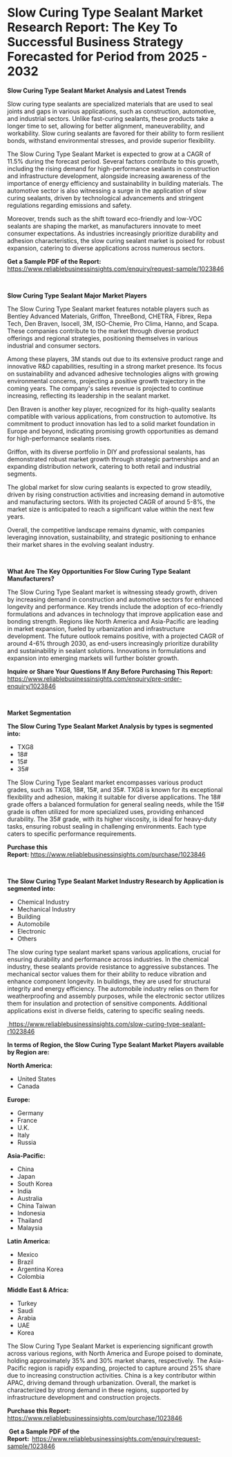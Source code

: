 <p><h1>Slow Curing Type Sealant Market Research Report: The Key To Successful Business Strategy Forecasted for Period from 2025 - 2032</h1></p><p><strong>Slow Curing Type Sealant Market Analysis and Latest Trends</strong></p>
<p><p>Slow curing type sealants are specialized materials that are used to seal joints and gaps in various applications, such as construction, automotive, and industrial sectors. Unlike fast-curing sealants, these products take a longer time to set, allowing for better alignment, maneuverability, and workability. Slow curing sealants are favored for their ability to form resilient bonds, withstand environmental stresses, and provide superior flexibility.</p><p>The Slow Curing Type Sealant Market is expected to grow at a CAGR of 11.5% during the forecast period. Several factors contribute to this growth, including the rising demand for high-performance sealants in construction and infrastructure development, alongside increasing awareness of the importance of energy efficiency and sustainability in building materials. The automotive sector is also witnessing a surge in the application of slow curing sealants, driven by technological advancements and stringent regulations regarding emissions and safety.</p><p>Moreover, trends such as the shift toward eco-friendly and low-VOC sealants are shaping the market, as manufacturers innovate to meet consumer expectations. As industries increasingly prioritize durability and adhesion characteristics, the slow curing sealant market is poised for robust expansion, catering to diverse applications across numerous sectors.</p></p>
<p><strong>Get a Sample PDF of the Report:&nbsp;</strong> <a href="https://www.reliablebusinessinsights.com/enquiry/request-sample/1023846?utm_campaign=2633&utm_medium=2&utm_source=Github&utm_content=ia&utm_term=18042025&utm_id=slow-curing-type-sealant">https://www.reliablebusinessinsights.com/enquiry/request-sample/1023846</a></p>
<p>&nbsp;</p>
<p><strong>Slow Curing Type Sealant Major Market Players</strong></p>
<p><p>The Slow Curing Type Sealant market features notable players such as Bentley Advanced Materials, Griffon, ThreeBond, CHETRA, Fibrex, Repa Tech, Den Braven, Isocell, 3M, ISO-Chemie, Pro Clima, Hanno, and Scapa. These companies contribute to the market through diverse product offerings and regional strategies, positioning themselves in various industrial and consumer sectors.</p><p>Among these players, 3M stands out due to its extensive product range and innovative R&D capabilities, resulting in a strong market presence. Its focus on sustainability and advanced adhesive technologies aligns with growing environmental concerns, projecting a positive growth trajectory in the coming years. The company's sales revenue is projected to continue increasing, reflecting its leadership in the sealant market.</p><p>Den Braven is another key player, recognized for its high-quality sealants compatible with various applications, from construction to automotive. Its commitment to product innovation has led to a solid market foundation in Europe and beyond, indicating promising growth opportunities as demand for high-performance sealants rises.</p><p>Griffon, with its diverse portfolio in DIY and professional sealants, has demonstrated robust market growth through strategic partnerships and an expanding distribution network, catering to both retail and industrial segments.</p><p>The global market for slow curing sealants is expected to grow steadily, driven by rising construction activities and increasing demand in automotive and manufacturing sectors. With its projected CAGR of around 5-8%, the market size is anticipated to reach a significant value within the next few years.</p><p>Overall, the competitive landscape remains dynamic, with companies leveraging innovation, sustainability, and strategic positioning to enhance their market shares in the evolving sealant industry.</p></p>
<p>&nbsp;</p>
<p><strong>What Are The Key Opportunities For Slow Curing Type Sealant Manufacturers?</strong></p>
<p><p>The Slow Curing Type Sealant market is witnessing steady growth, driven by increasing demand in construction and automotive sectors for enhanced longevity and performance. Key trends include the adoption of eco-friendly formulations and advances in technology that improve application ease and bonding strength. Regions like North America and Asia-Pacific are leading in market expansion, fueled by urbanization and infrastructure development. The future outlook remains positive, with a projected CAGR of around 4-6% through 2030, as end-users increasingly prioritize durability and sustainability in sealant solutions. Innovations in formulations and expansion into emerging markets will further bolster growth.</p></p>
<p><strong>Inquire or Share Your Questions If Any Before Purchasing This Report:</strong> <a href="https://www.reliablebusinessinsights.com/enquiry/pre-order-enquiry/1023846?utm_campaign=2633&utm_medium=2&utm_source=Github&utm_content=ia&utm_term=18042025&utm_id=slow-curing-type-sealant">https://www.reliablebusinessinsights.com/enquiry/pre-order-enquiry/1023846</a></p>
<p>&nbsp;</p>
<p><strong>Market Segmentation</strong></p>
<p><strong>The Slow Curing Type Sealant Market Analysis by types is segmented into:</strong></p>
<p><ul><li>TXG8</li><li>18#</li><li>15#</li><li>35#</li></ul></p>
<p><p>The Slow Curing Type Sealant market encompasses various product grades, such as TXG8, 18#, 15#, and 35#. TXG8 is known for its exceptional flexibility and adhesion, making it suitable for diverse applications. The 18# grade offers a balanced formulation for general sealing needs, while the 15# grade is often utilized for more specialized uses, providing enhanced durability. The 35# grade, with its higher viscosity, is ideal for heavy-duty tasks, ensuring robust sealing in challenging environments. Each type caters to specific performance requirements.</p></p>
<p><strong>Purchase this Report:&nbsp;</strong><a href="https://www.reliablebusinessinsights.com/purchase/1023846?utm_campaign=2633&utm_medium=2&utm_source=Github&utm_content=ia&utm_term=18042025&utm_id=slow-curing-type-sealant">https://www.reliablebusinessinsights.com/purchase/1023846</a></p>
<p>&nbsp;</p>
<p><strong>The Slow Curing Type Sealant Market Industry Research by Application is segmented into:</strong></p>
<p><ul><li>Chemical Industry</li><li>Mechanical Industry</li><li>Building</li><li>Automobile</li><li>Electronic</li><li>Others</li></ul></p>
<p><p>The slow curing type sealant market spans various applications, crucial for ensuring durability and performance across industries. In the chemical industry, these sealants provide resistance to aggressive substances. The mechanical sector values them for their ability to reduce vibration and enhance component longevity. In buildings, they are used for structural integrity and energy efficiency. The automobile industry relies on them for weatherproofing and assembly purposes, while the electronic sector utilizes them for insulation and protection of sensitive components. Additional applications exist in diverse fields, catering to specific sealing needs.</p></p>
<p><a href="https://www.reliablebusinessinsights.com/slow-curing-type-sealant-r1023846?utm_campaign=2633&utm_medium=2&utm_source=Github&utm_content=ia&utm_term=18042025&utm_id=slow-curing-type-sealant">&nbsp;https://www.reliablebusinessinsights.com/slow-curing-type-sealant-r1023846</a></p>
<p><strong>In terms of Region, the Slow Curing Type Sealant Market Players available by Region are:</strong></p>
<p>
    <p> <strong> North America: </strong>
        <ul>
            <li>United States</li>
            <li>Canada</li>
        </ul>
        </p> 
    <p> <strong> Europe: </strong>
        <ul>
            <li>Germany</li>
            <li>France</li>
            <li>U.K.</li>
            <li>Italy</li>
            <li>Russia</li>
        </ul>
        </p> 
    <p> <strong> Asia-Pacific: </strong>
        <ul>
            <li>China</li>
            <li>Japan</li>
            <li>South Korea</li>
            <li>India</li>
            <li>Australia</li>
            <li>China Taiwan</li>
            <li>Indonesia</li>
            <li>Thailand</li>
            <li>Malaysia</li>
        </ul>
        </p> 
    <p> <strong> Latin America: </strong>
        <ul>
            <li>Mexico</li>
            <li>Brazil</li>
            <li>Argentina Korea</li>
            <li>Colombia</li>
        </ul>
        </p> 
    <p> <strong> Middle East & Africa: </strong>
        <ul>
            <li>Turkey</li>
            <li>Saudi</li>
            <li>Arabia</li>
            <li>UAE</li>
            <li>Korea</li>
        </ul>
    </p>
    </p>
<p><p>The Slow Curing Type Sealant Market is experiencing significant growth across various regions, with North America and Europe poised to dominate, holding approximately 35% and 30% market shares, respectively. The Asia-Pacific region is rapidly expanding, projected to capture around 25% share due to increasing construction activities. China is a key contributor within APAC, driving demand through urbanization. Overall, the market is characterized by strong demand in these regions, supported by infrastructure development and construction projects.</p></p>
<p><strong>Purchase this Report: </strong><a href="https://www.reliablebusinessinsights.com/purchase/1023846?utm_campaign=2633&utm_medium=2&utm_source=Github&utm_content=ia&utm_term=18042025&utm_id=slow-curing-type-sealant">https://www.reliablebusinessinsights.com/purchase/1023846</a></p>
<p>&nbsp;<strong>Get a Sample PDF of the Report:&nbsp;&nbsp;</strong><a href="https://www.reliablebusinessinsights.com/enquiry/request-sample/1023846?utm_campaign=2633&utm_medium=2&utm_source=Github&utm_content=ia&utm_term=18042025&utm_id=slow-curing-type-sealant">https://www.reliablebusinessinsights.com/enquiry/request-sample/1023846</a></p>
<p><strong></strong></p>
<p><p></p><p></p><p></p></p>